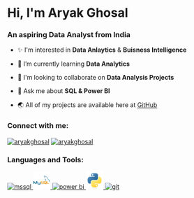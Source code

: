 <h1 align="left">Hi, I'm Aryak Ghosal </h1>
<h3 align="left">An aspiring Data Analyst from India</h3>

- ✨ I'm interested in **Data Anlaytics** & **Buisness Intelligence**

- 🌱 I’m currently learning **Data Analytics**

- 🔭 I'm looking to collaborate on **Data Analysis Projects**

- 💬 Ask me about **SQL & Power BI**

- 🌏 All of my projects are available here at [GitHub](https://github.com/aryakghosal?tab=repositories)


<h3 align="left">Connect with me:</h3>
<p align="left">
<a href="https://linkedin.com/in/aryakghosal" target="blank"><img align="center" src="https://upload.wikimedia.org/wikipedia/commons/thumb/8/81/LinkedIn_icon.svg/768px-LinkedIn_icon.svg.png" alt="aryakghosal" height="30" width="30" /></a>
<a href="https://www.hackerrank.com/aryakghosal" target="blank"><img align="center" src="https://upload.wikimedia.org/wikipedia/commons/thumb/4/40/HackerRank_Icon-1000px.png/900px-HackerRank_Icon-1000px.png?20200508182226" alt="aryakghosal" height="30" width="30" /></a>
</p>

<h3 align="left">Languages and Tools:</h3>
<p align="left"> </a> <a href="https://www.microsoft.com/en-us/sql-server" target="_blank" rel="noreferrer"> <img src="https://www.svgrepo.com/show/303229/microsoft-sql-server-logo.svg" alt="mssql" width="40" height="40"/> </a> <a href="https://www.mysql.com/" target="_blank" rel="noreferrer"> <img src="https://raw.githubusercontent.com/devicons/devicon/master/icons/mysql/mysql-original-wordmark.svg" alt="mysql" width="40" height="40"/> </a> <a href="https://powerbi.microsoft.com/en-au/" target="_blank" rel="noreferrer"> <img src="https://upload.wikimedia.org/wikipedia/commons/thumb/c/cf/New_Power_BI_Logo.svg/900px-New_Power_BI_Logo.svg.png?20210102182532" alt="power bi" width="30" height="30"/> </a> <a href="https://www.python.org" target="_blank" rel="noreferrer"> <img src="https://raw.githubusercontent.com/devicons/devicon/master/icons/python/python-original.svg" alt="python" width="40" height="40"/> </a> <a href="https://git-scm.com/" target="_blank" rel="noreferrer"> <img src="https://www.vectorlogo.zone/logos/git-scm/git-scm-icon.svg" alt="git" width="35" height="35"/> </a> </p>
